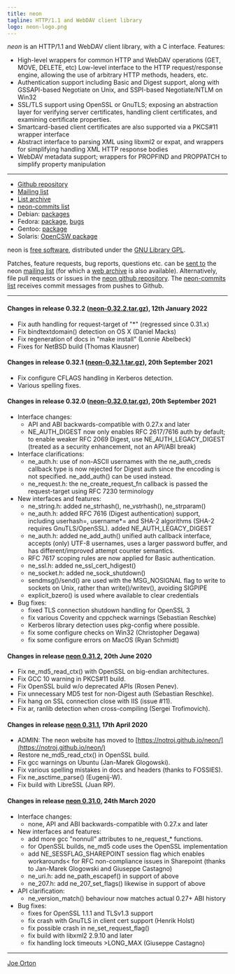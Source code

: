 ```yaml
---
title: neon
tagline: HTTP/1.1 and WebDAV client library
logo: neon-logo.png
---
```


_neon_ is an HTTP/1.1 and WebDAV client library, with a C interface. Features:

* High-level wrappers for common HTTP and WebDAV operations (GET, MOVE, DELETE, etc)
Low-level interface to the HTTP request/response engine, allowing the use of arbitrary HTTP methods, headers, etc.
* Authentication support including Basic and Digest support, along with GSSAPI-based Negotiate on Unix, and SSPI-based Negotiate/NTLM on Win32
* SSL/TLS support using OpenSSL or GnuTLS; exposing an abstraction layer for verifying server certificates, handling client certificates, and examining certificate properties.
* Smartcard-based client certificates are also supported via a PKCS#11 wrapper interface
* Abstract interface to parsing XML using libxml2 or expat, and wrappers for simplifying handling XML HTTP response bodies
* WebDAV metadata support; wrappers for PROPFIND and PROPPATCH to simplify property manipulation

* * *

*   [Github repository](https://github.com/notroj/neon)
*   [Mailing list](http://lists.manyfish.co.uk/mailman/listinfo/neon)  
*   [List archive](http://lists.manyfish.co.uk/pipermail/neon/)
*   [neon-commits list](http://lists.manyfish.co.uk/mailman/listinfo/neon-commits)
*   Debian: [packages](http://packages.debian.org/search?keywords=neon)
*   Fedora: [package](https://apps.fedoraproject.org/packages/neon), [bugs](https://apps.fedoraproject.org/packages/neon/bugs/)
*   Gentoo: [package](http://packages.gentoo.org/package/net-misc/neon)
*   Solaris: [OpenCSW package](http://www.opencsw.org/packages/libneon27/)

neon is [free software](http://www.gnu.org/philosophy/free-sw.html), distributed under the [GNU Library GPL](http://www.gnu.org/copyleft/lgpl.html).

Patches, feature requests, bug reports, questions etc. can be [sent to](mailto:neon@lists.manyfish.co.uk) the neon [mailing list](http://lists.manyfish.co.uk/mailman/listinfo/neon/) (for which a [web archive](http://lists.manyfish.co.uk/pipermail/neon/) is also available). Alternatively, file pull requests or issues in the [neon github repository](https://github.com/notroj/neon). The [neon-commits list](http://lists.manyfish.co.uk/mailman/listinfo/neon-commits) receives commit messages from pushes to Github.

* * *

#### Changes in release 0.32.2 ([neon-0.32.2.tar.gz](neon-0.32.2.tar.gz)), 12th January 2022

* Fix auth handling for request-target of "*" (regressed since 0.31.x)
* Fix bindtextdomain() detection on OS X (Daniel Macks)
* Fix regeneration of docs in "make install" (Lonnie Abelbeck)
* Fixes for NetBSD build (Thomas Klausner)


#### Changes in release 0.32.1 ([neon-0.32.1.tar.gz](neon-0.32.1.tar.gz)), 20th September 2021

* Fix configure CFLAGS handling in Kerberos detection.
* Various spelling fixes.

#### Changes in release 0.32.0 ([neon-0.32.0.tar.gz](neon-0.32.0.tar.gz)), 20th September 2021

* Interface changes:
  * API and ABI backwards-compatible with 0.27.x and later
  * NE_AUTH_DIGEST now only enables RFC 2617/7616 auth by default;
   to enable weaker RFC 2069 Digest, use NE_AUTH_LEGACY_DIGEST
   (treated as a security enhancement, not an API/ABI break)
* Interface clarifications:
  * ne_auth.h: use of non-ASCII usernames with the ne_auth_creds
   callback type is now rejected for Digest auth since the
   encoding is not specified.  ne_add_auth() can be used instead.
  * ne_request.h: the ne_create_request_fn callback is passed the
   request-target using RFC 7230 terminology
* New interfaces and features:
  * ne_string.h: added ne_strhash(), ne_vstrhash(), ne_strparam()
  * ne_auth.h: added RFC 7616 (Digest authentication) support,
   including userhash=, username*= and SHA-2 algorithms
   (SHA-2 requires GnuTLS/OpenSSL).  added NE_AUTH_LEGACY_DIGEST
  * ne_auth.h: added ne_add_auth() unified auth callback interface,
   accepts (only) UTF-8 usernames, uses a larger password buffer,
   and has different/improved attempt counter semantics.
  * RFC 7617 scoping rules are now applied for Basic authentication.
  * ne_ssl.h: added ne_ssl_cert_hdigest()
  * ne_socket.h: added ne_sock_shutdown()
  * sendmsg()/send() are used with the MSG_NOSIGNAL flag to write to
   sockets on Unix, rather than write()/writev(), avoiding SIGPIPE
  * explicit_bzero() is used where available to clear credentials
* Bug fixes:
  * fixed TLS connection shutdown handling for OpenSSL 3
  * fix various Coverity and cppcheck warnings (Sebastian Reschke)
  * Kerberos library detection uses pkg-config where possible.
  * fix some configure checks on Win32 (Christopher Degawa)
  * fix some configure errors on MacOS (Ryan Schmidt)

#### Changes in release [neon 0.31.2](neon-0.31.2.tar.gz), 20th June 2020

* Fix ne_md5_read_ctx() with OpenSSL on big-endian architectures.
* Fix GCC 10 warning in PKCS#11 build.
* Fix OpenSSL build w/o deprecated APIs (Rosen Penev).
* Fix unnecessary MD5 test for non-Digest auth (Sebastian Reschke).
* Fix hang on SSL connection close with IIS (issue #11).
* Fix ar, ranlib detection when cross-compiling (Sergei Trofimovich).

#### Changes in release [neon 0.31.1](neon-0.31.1.tar.gz), 17th April 2020

* ADMIN: The neon website has moved to [https://notroj.github.io/neon/](https://notroj.github.io/neon/)
* Restore ne_md5_read_ctx() in OpenSSL build.
* Fix gcc warnings on Ubuntu (Jan-Marek Glogowski).
* Fix various spelling mistakes in docs and headers (thanks to FOSSIES).
* Fix ne_asctime_parse() (Eugenij-W).
* Fix build with LibreSSL (Juan RP).

#### Changes in release [neon 0.31.0](neon-0.31.0.tar.gz), 24th March 2020

*   Interface changes:
    *   none, API and ABI backwards-compatible with 0.27.x and later
*   New interfaces and features:
    *   add more gcc "nonnull" attributes to ne\_request\_\* functions.
    *   for OpenSSL builds, ne\_md5 code uses the OpenSSL implementation
    *   add NE\_SESSFLAG\_SHAREPOINT session flag which enables workarounds< for RFC non-compliance issues in Sharepoint (thanks to Jan-Marek Glogowski and Giuseppe Castagno)
    *   ne\_uri.h: add ne\_path\_escapef() in support of above
    *   ne\_207.h: add ne\_207\_set\_flags() likewise in support of above
*   API clarification:
    *   ne\_version\_match() behaviour now matches actual 0.27+ ABI history
*   Bug fixes:
    *   fixes for OpenSSL 1.1.1 and TLSv1.3 support
    *   fix crash with GnuTLS in client cert support (Henrik Holst)
    *   fix possible crash in ne\_set\_request\_flag()
    *   fix build with libxml2 2.9.10 and later
    *   fix handling lock timeouts >LONG\_MAX (Giuseppe Castagno)

* * *

[Joe Orton](mailto:joe@manyfish.co.uk)
